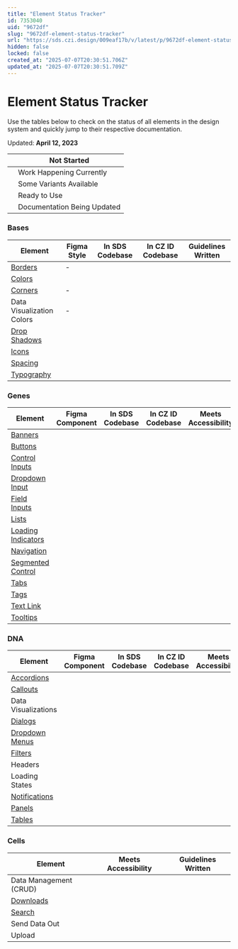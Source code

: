 ```yaml
---
title: "Element Status Tracker"
id: 7353040
uid: "9672df"
slug: "9672df-element-status-tracker"
url: "https://sds.czi.design/009eaf17b/v/latest/p/9672df-element-status-tracker"
hidden: false
locked: false
created_at: "2025-07-07T20:30:51.706Z"
updated_at: "2025-07-07T20:30:51.709Z"
---
```


# Element Status Tracker

Use the tables below to check on the status of all elements in the design system and quickly jump to their respective documentation.

Updated: **April 12, 2023**

|  | Not Started |
| --- | --- |
|  | Work Happening Currently |
|  | Some Variants Available |
|  | Ready to Use |
|  | Documentation Being Updated |

### Bases

| **Element** | **Figma Style** | **In SDS Codebase** | **In CZ ID Codebase** | **Guidelines Written** |
| --- | --- | --- | --- | --- |
| [Borders](https://sds.czi.design/009eaf17b/p/448bdb) | - |  |  |  |
| [Colors](https://sds.czi.design/009eaf17b/p/92643c) |  |  |  |  |
| [Corners](https://sds.czi.design/009eaf17b/p/085697) | - |  |  |  |
| Data Visualization Colors | - |  |  |  |
| [Drop Shadows](https://sds.czi.design/009eaf17b/p/2848a3) |  |  |  |  |
| [Icons](https://sds.czi.design/009eaf17b/p/0639d6) |  |  |  |  |
| [Spacing](https://sds.czi.design/009eaf17b/p/095b8b) |  |  |  |  |
| [Typography](https://sds.czi.design/009eaf17b/p/07fe21) |  |  |  |  |

### Genes

| **Element** | **Figma Component** | **In SDS Codebase** | **In CZ ID Codebase** | **Meets Accessibility** | **Guidelines Written** |
| --- | --- | --- | --- | --- | --- |
| [Banners](https://sds.czi.design/009eaf17b/p/996dc9) |  |  |  |  |  |
| [Buttons](https://sds.czi.design/009eaf17b/p/6196ff) |  |  |  |  |  |
| [Control Inputs](https://sds.czi.design/009eaf17b/p/727b9c) |  |  |  |  |  |
| [Dropdown Input](https://sds.czi.design/009eaf17b/p/24dfce) |  |  |  |  |  |
| [Field Inputs](https://sds.czi.design/009eaf17b/p/700da5) |  |  |  |  |  |
| [Lists](https://sds.czi.design/009eaf17b/p/90a707) |  |  |  |  |  |
| [Loading Indicators](https://sds.czi.design/009eaf17b/p/105483) |  |  |  |  |  |
| [Navigation](https://sds.czi.design/009eaf17b/p/041822) |  |  |  |  |  |
| [Segmented Control](https://sds.czi.design/009eaf17b/p/328a44) |  |  |  |  |  |
| [Tabs](https://sds.czi.design/009eaf17b/p/32ab1e) |  |  |  |  |  |
| [Tags](https://sds.czi.design/009eaf17b/p/8717f1) |  |  |  |  |  |
| [Text Link](https://sds.czi.design/009eaf17b/p/996240) |  |  |  |  |  |
| [Tooltips](https://sds.czi.design/009eaf17b/p/263764) |  |  |  |  |  |

### DNA

| **Element** | **Figma Component** | **In SDS Codebase** | **In CZ ID Codebase** | **Meets Accessibility** | **Guidelines Written** |
| --- | --- | --- | --- | --- | --- |
| [Accordions](https://sds.czi.design/009eaf17b/p/76acf8) |  |  |  |  |  |
| [Callouts](https://sds.czi.design/009eaf17b/p/04b2c1) |  |  |  |  |  |
| Data Visualizations |  |  |  |  |  |
| [Dialogs](https://sds.czi.design/009eaf17b/v/0/p/03f364-dialogs) |  |  |  |  |  |
| [Dropdown Menus](https://sds.czi.design/009eaf17b/p/2157fe) |  |  |  |  |  |
| [Filters](https://sds.czi.design/009eaf17b/p/332c08) |  |  |  |  |  |
| Headers |  |  |  |  |  |
| Loading States |  |  |  |  |  |
| [Notifications](https://sds.czi.design/009eaf17b/p/88f500) |  |  |  |  |  |
| [Panels](https://sds.czi.design/009eaf17b/p/93f11a) |  |  |  |  |  |
| [Tables](https://sds.czi.design/009eaf17b/p/169c5e) |  |  |  |  |  |

### Cells

| **Element** | **Meets Accessibility** | **Guidelines Written** |
| --- | --- | --- |
| Data Management (CRUD) |  |  |
| [Downloads](https://sds.czi.design/009eaf17b/v/0/p/63a08d-downloads) |  |  |
| [Search](https://sds.czi.design/009eaf17b/v/0/p/244d3b-search) |  |  |
| Send Data Out |  |  |
| Upload |  |  |


